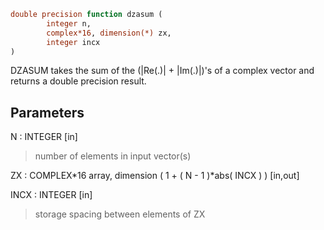 ```fortran
double precision function dzasum (
        integer n,
        complex*16, dimension(*) zx,
        integer incx
)
```

DZASUM takes the sum of the (|Re(.)| + |Im(.)|)'s of a complex vector and
returns a double precision result.

## Parameters
N : INTEGER [in]
> number of elements in input vector(s)

ZX : COMPLEX\*16 array, dimension ( 1 + ( N - 1 )\*abs( INCX ) ) [in,out]

INCX : INTEGER [in]
> storage spacing between elements of ZX
